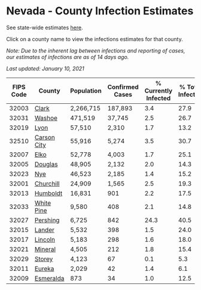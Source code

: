 # Nevada - County Infection Estimates

See state-wide estimates [here](/infections/us-nv).

Click on a county name to view the infections estimates for that county.

*Note: Due to the inherent lag between infections and reporting of cases, our estimates of infections are as of 14 days ago.*

*Last updated: January 10, 2021*

|   FIPS Code |                     County |   Population |   Confirmed Cases |   % Currently Infected |   % Total Infected |
|-------------|----------------------------|--------------|-------------------|------------------------|--------------------|
|       32003 |             [Clark](clark) |    2,266,715 |           187,893 |                    3.4 |               27.9 |
|       32031 |           [Washoe](washoe) |      471,519 |            37,745 |                    2.5 |               26.7 |
|       32019 |               [Lyon](lyon) |       57,510 |             2,310 |                    1.7 |               13.2 |
|       32510 | [Carson City](carson-city) |       55,916 |             5,274 |                    3.5 |               30.7 |
|       32007 |               [Elko](elko) |       52,778 |             4,003 |                    1.7 |               25.1 |
|       32005 |         [Douglas](douglas) |       48,905 |             2,132 |                    2.0 |               14.3 |
|       32023 |                 [Nye](nye) |       46,523 |             2,185 |                    1.4 |               15.2 |
|       32001 |     [Churchill](churchill) |       24,909 |             1,565 |                    2.5 |               19.3 |
|       32013 |       [Humboldt](humboldt) |       16,831 |               901 |                    2.2 |               17.5 |
|       32033 |   [White Pine](white-pine) |        9,580 |               408 |                    2.1 |               14.8 |
|       32027 |       [Pershing](pershing) |        6,725 |               842 |                   24.3 |               40.5 |
|       32015 |           [Lander](lander) |        5,532 |               398 |                    1.5 |               24.0 |
|       32017 |         [Lincoln](lincoln) |        5,183 |               298 |                    1.6 |               18.0 |
|       32021 |         [Mineral](mineral) |        4,505 |               212 |                    1.8 |               15.4 |
|       32029 |           [Storey](storey) |        4,123 |                67 |                    0.1 |                5.3 |
|       32011 |           [Eureka](eureka) |        2,029 |                42 |                    1.4 |                6.1 |
|       32009 |     [Esmeralda](esmeralda) |          873 |                34 |                    1.0 |               12.5 |
